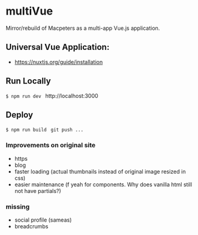 # multiVue
Mirror/rebuild of Macpeters as a multi-app Vue.js application.

## Universal Vue Application:
* https://nuxtjs.org/guide/installation

## Run Locally
``` $ npm run dev  ```
http://localhost:3000

## Deploy
``` $ npm run build ``` 
```  git push ... ```

### Improvements on original site
* https
* blog
* faster loading (actual thumbnails instead of original image resized in css)
* easier maintenance (f yeah for components.  Why does vanilla html still not have partials?)

### missing
* social profile (sameas)
* breadcrumbs